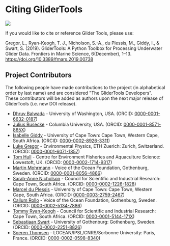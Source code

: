 Citing GliderTools
==================

[![](https://zenodo.org/badge/141922866.svg)](https://zenodo.org/badge/latestdoi/141922866)

If you would like to cite or reference Glider Tools, please use:

Gregor, L., Ryan-Keogh, T. J., Nicholson, S.-A., du Plessis, M., Giddy, I., & Swart, S. (2019). GliderTools: A Python Toolbox for Processing Underwater Glider Data. Frontiers in Marine Science, 6(December), 1–13. https://doi.org/10.3389/fmars.2019.00738


Project Contributors
--------------------

The following people have made contributions to the project (in alphabetical order by last name) and are considered "The GliderTools Developers". These contributors will be added as authors upon the next major release of GliderTools (i.e. new DOI release).
- [Dhruv Balwada](https://dhruvbalwada.github.io/) - University of Washington, USA. (ORCID: [0000-0001-6632-0187](https://orcid.org/0000-0001-6632-0187))
- [Julius Busecke](http://jbusecke.github.io/) -  Columbia University, USA. (ORCID: [0000-0001-8571-865X](https://orcid.org/0000-0001-8571-865X))
- [Isabelle Giddy](https://github.com/isgiddy/) - University of Cape Town: Cape Town, Western Cape, South Africa. (ORCID: [0000-0002-8926-3311](https://orcid.org/0000-0002-8926-3311))
- [Luke Gregor](https://github.com/lukegre) - Environmental Physics, ETH Zuerich: Zurich, Switzerland. (ORCID: [0000-0001-6071-1857](https://orcid.org/0000-0001-6071-1857))
- [Tom Hull](https://github.com/tomhull) - Centre for Environment Fisheries and Aquaculture Science: Lowestoft, UK. (ORCID: [0000-0002-1714-9317](https://orcid.org/0000-0002-1714-9317))
- [Martin Mohrmann](https://github.com/MartinMohrmann) - Voice of the Ocean Foundation, Gothenburg, Sweden. (ORCID: [0000-0001-8056-4866](https://orcid.org/0000-0001-8056-4866))
- [Sarah-Anne Nicholson](https://github.com/sarahnicholson) - Council for Scientific and Industrial Research: Cape Town, South Africa. (ORCID: [0000-0002-1226-1828](https://orcid.org/0000-0002-1226-1828))
- [Marcel du Plessis](https://mduplessis.com) - University of Cape Town: Cape Town, Western Cape, South Africa. (ORCID: [0000-0003-2759-2467](https://orcid.org/0000-0003-2759-2467))
- [Callum Rollo](https://callumrollo.github.io/) - Voice of the Ocean Foundation, Gothenburg, Sweden. (ORCID: [0000-0002-5134-7886](https://orcid.org/0000-0002-5134-7886))
- [Tommy Ryan-Keogh](https://github.com/tjryankeogh) - Council for Scientific and Industrial Research: Cape Town, South Africa. (ORCID: [0000-0001-5144-171X](https://orcid.org/0000-0001-5144-171X))
- [Sebastiaan Swart](https://sebswart.com) - University of Gothenburg: Gothenburg, Sweden. (ORCID: [0000-0002-2251-8826](https://orcid.org/0000-0002-2251-8826))
- [Soeren Thomsen](https://github.com/soerenthomsen) - LOCEAN/IPSL/CNRS/Sorbonne University: Paris, France. (ORCID: [0000-0002-0598-8340](https://orcid.org/0000-0002-0598-8340))
